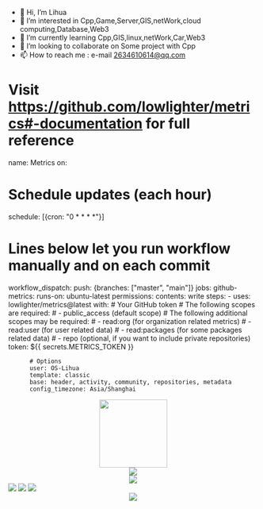 - 👋 Hi, I’m Lihua
- 👀 I’m interested in Cpp,Game,Server,GIS,netWork,cloud computing,Database,Web3
- 🌱 I’m currently learning Cpp,GIS,linux,netWork,Car,Web3
- 💞️ I’m looking to collaborate on Some project with Cpp
- 📫 How to reach me : e-mail 2634610614@qq.com
<!---
OS-Lihua/OS-Lihua is a ✨ special ✨ repository because its `README.md` (this file) appears on your GitHub profile.
You can click the Preview link to take a look at your changes.
--->

<!-- 信息统计 -->
<!-- <div align="center"> <img src="https://metrics.lecoq.io/OS-Lihua?template=classic&config.timezone=Asia%2FShanghai"> </div> -->
# Visit https://github.com/lowlighter/metrics#-documentation for full reference
name: Metrics
on:
  # Schedule updates (each hour)
  schedule: [{cron: "0 * * * *"}]
  # Lines below let you run workflow manually and on each commit
  workflow_dispatch:
  push: {branches: ["master", "main"]}
jobs:
  github-metrics:
    runs-on: ubuntu-latest
    permissions:
      contents: write
    steps:
      - uses: lowlighter/metrics@latest
        with:
          # Your GitHub token
          # The following scopes are required:
          #  - public_access (default scope)
          # The following additional scopes may be required:
          #  - read:org      (for organization related metrics)
          #  - read:user     (for user related data)
          #  - read:packages (for some packages related data)
          #  - repo          (optional, if you want to include private repositories)
          token: ${{ secrets.METRICS_TOKEN }}

          # Options
          user: OS-Lihua
          template: classic
          base: header, activity, community, repositories, metadata
          config_timezone: Asia/Shanghai

<!-- Github 统计卡片 -->
<div align="center"> <img height="137px" src="https://github-readme-stats.vercel.app/api?username=OS-Lihua&hide_title=true&hide_border=true&show_icons=trueline_height=21&text_color=000&icon_color=000&bg_color=0,ea6161,ffc64d,fffc4d,52fa5a&theme=graywhite" /> </div> 

<!-- GitHub 使用语言统计 -->
<div align="center"> <img src="https://github-readme-stats.vercel.app/api/top-langs/?username=OS-Lihua&hide_title=true&hide_border=true&layout=compact&langs_count=6&text_color=000&icon_color=fff&bg_color=0,52fa5a,4dfcff,c64dff&theme=graywhite" /> </div>
<!-- GitHub 资料奖杯 -->
<div align="center"> <img src="https://github-profile-trophy.vercel.app/?username=OS-Lihua" /> </div>


<!-- GitHub 徽章 -->
<span > 
    <img src="https://img.shields.io/badge/-cpp-E34F26?style=flat-square&logo=html5&logoColor=white" /> 
    <img src="https://img.shields.io/badge/-go-1572B6?style=flat-square&logo=css3" /> 
    <img src="https://img.shields.io/badge/-solidity-oringe?style=flat-square&logo=javascript" /> 
</span>

<!-- GitHub 访客徽章 -->
<!-- <div align="center"> <img src="https://visitor-badge.glitch.me/badge?page_id=OS-Lihua" /> </div> -->

<!-- GitHub 活动统计图 -->
<!-- <div align="center"> <img src="https://activity-graph.herokuapp.com/graph?username=OS-Lihua&theme=xcode" /> </div> -->

<!-- GitHub 连续打卡 -->
<div align="center"> <img src="https://github-readme-streak-stats.herokuapp.com/?user=OS-Lihua" /> </div>

